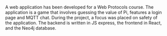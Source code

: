 A web application has been developed for a Web Protocols course. The application is a game that involves guessing the value of Pi, features a login page and MQTT chat. During the project, a focus was placed on safety of the application. The backend is written in JS express, the frontend in React, and the Neo4j database.
